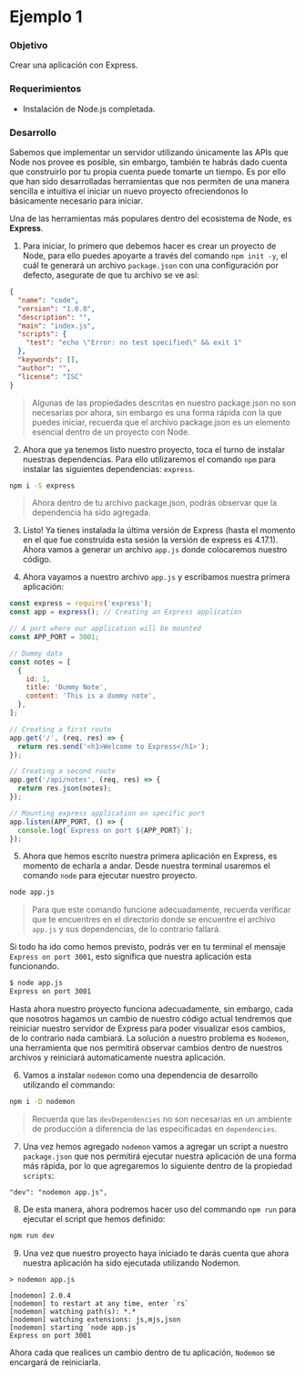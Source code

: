 # Ejemplo 1

### Objetivo
Crear una aplicación con Express.

### Requerimientos
- Instalación de Node.js completada.

### Desarrollo
Sabemos que implementar un servidor utilizando únicamente las APIs que Node nos provee es posible, sin embargo, también te habrás dado cuenta que construirlo por tu propia cuenta puede tomarte un tiempo. Es por ello que han sido desarrolladas herramientas que nos permiten de una manera sencilla e intuitiva el iniciar un nuevo proyecto ofreciendonos lo básicamente necesario para iniciar.

Una de las herramientas más populares dentro del ecosistema de Node, es **Express**.

1. Para iniciar, lo primero que debemos hacer es crear un proyecto de Node, para ello puedes apoyarte a través del comando `npm init -y`, el cuál te generará un archivo `package.json` con una configuración por defecto, asegurate de que tu archivo se ve así:

```json
{
  "name": "code",
  "version": "1.0.0",
  "description": "",
  "main": "index.js",
  "scripts": {
    "test": "echo \"Error: no test specified\" && exit 1"
  },
  "keywords": [],
  "author": "",
  "license": "ISC"
}
```
> Algunas de las propiedades descritas en nuestro package.json no son necesarias por ahora, sin embargo es una forma rápida con la que puedes iniciar, recuerda que el archivo package.json es un elemento esencial dentro de un proyecto con Node.

2. Ahora que ya tenemos listo nuestro proyecto, toca el turno de instalar nuestras dependencias. Para ello utilizaremos el comando `npm` para instalar las siguientes dependencias: `express`.

```bash
npm i -S express
```
> Ahora dentro de tu archivo package.json, podrás observar que la dependencia ha sido agregada.

3. Listo! Ya tienes instalada la última versión de Express (hasta el momento en el que fue construída esta sesión la versión de express es 4.17.1). Ahora vamos a generar un archivo `app.js` donde colocaremos nuestro código.

4. Ahora vayamos a nuestro archivo `app.js` y escribamos nuestra primera aplicación:
```js
const express = require('express');
const app = express(); // Creating an Express application 

// A port where our application will be mounted
const APP_PORT = 3001;

// Dummy data
const notes = [
  {
    id: 1,
    title: 'Dummy Note',
    content: 'This is a dummy note',
  },
];

// Creating a first route
app.get('/', (req, res) => {
  return res.send('<h1>Welcome to Express</h1>');
});

// Creating a second route
app.get('/api/notes', (req, res) => {
  return res.json(notes);
});

// Mounting express application on specific port 
app.listen(APP_PORT, () => {
  console.log(`Express on port ${APP_PORT}`);
});
```

5. Ahora que hemos escrito nuestra primera aplicación en Express, es momento de echarla a andar. Desde nuestra terminal usaremos el comando `node` para ejecutar nuestro proyecto.
```bash
node app.js
```
> Para que este comando funcione adecuadamente, recuerda verificar que te encuentres en el directorio donde se encuentre el archivo `app.js` y sus dependencias, de lo contrario fallará.

Si todo ha ido como hemos previsto, podrás ver en tu terminal el mensaje `Express on port 3001`, esto significa que nuestra aplicación esta funcionando.

```bash
$ node app.js
Express on port 3001
```

Hasta ahora nuestro proyecto funciona adecuadamente, sin embargo, cada que nosotros hagamos un cambio de nuestro código actual tendremos que reiniciar nuestro servidor de Express para poder visualizar esos cambios, de lo contrario nada cambiará. La solución a nuestro problema es `Nodemon`, una herramienta que nos permitirá observar cambios dentro de nuestros archivos y reiniciará automaticamente nuestra aplicación.

6. Vamos a instalar `nodemon` como una dependencia de desarrollo utilizando el commando:
```bash
npm i -D nodemon
```
> Recuerda que las `devDependencies` no son necesarias en un ambiente de producción a diferencia de las especificadas en `dependencies`.

7. Una vez hemos agregado `nodemon` vamos a agregar un script a nuestro `package.json` que nos permitirá ejecutar nuestra aplicación de una forma más rápida, por lo que agregaremos lo siguiente dentro de la propiedad `scripts`:
```
"dev": "nodemon app.js",
```

8. De esta manera, ahora podremos hacer uso del commando `npm run` para ejecutar el script que hemos definido:
```bash
npm run dev
```

9. Una vez que nuestro proyecto haya iniciado te darás cuenta que ahora nuestra aplicación ha sido ejecutada utilizando Nodemon.
```
> nodemon app.js

[nodemon] 2.0.4
[nodemon] to restart at any time, enter `rs`
[nodemon] watching path(s): *.*
[nodemon] watching extensions: js,mjs,json
[nodemon] starting `node app.js`
Express on port 3001
```

Ahora cada que realices un cambio dentro de tu aplicación, `Nodemon` se encargará de reiniciarla.